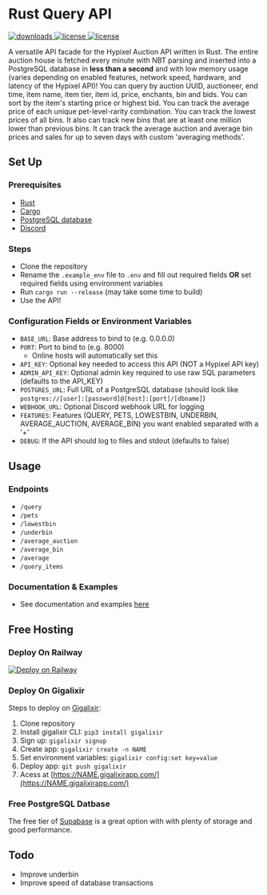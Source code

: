 # Rust Query API
<a href="https://github.com/kr45732/rust-query-api/releases" target="_blank">
  <img alt="downloads" src="https://img.shields.io/github/v/release/kr45732/rust-query-api?style=flat-square" />
</a>
<a href="https://github.com/kr45732/rust-query-api/blob/main/LICENSE" target="_blank">
  <img alt="license" src="https://img.shields.io/github/license/kr45732/rust-query-api?style=flat-square" />
</a>
<a href="https://dsc.gg/skyblock-plus" target="_blank">
  <img alt="license" src="https://img.shields.io/discord/796790757947867156?color=4166f5&label=discord&style=flat-square" />
</a> 

A versatile API facade for the Hypixel Auction API written in Rust. The entire auction house is fetched every minute with NBT parsing and inserted into a PostgreSQL database in **less than a second** and with low memory usage (varies depending on enabled features, network speed, hardware, and latency of the Hypixel API)! You can query by auction UUID, auctioneer, end time, item name, item tier, item id, price, enchants, bin and bids. You can sort by the item's starting price or highest bid. You can track the average price of each unique pet-level-rarity combination. You can track the lowest prices of all bins. It also can track new bins that are at least one million lower than previous bins. It can track the average auction and average bin prices and sales for up to seven days with custom 'averaging methods'.

## Set Up
### Prerequisites
- [Rust](https://www.rust-lang.org/tools/install)
- [Cargo](https://doc.rust-lang.org/cargo/getting-started/installation.html)
- [PostgreSQL database](https://www.postgresql.org/)
- [Discord](https://discord.com/)

### Steps
- Clone the repository
- Rename the `.example_env` file to `.env` and fill out required fields **OR** set required fields using environment variables
- Run `cargo run --release` (may take some time to build)
- Use the API!

### Configuration Fields or Environment Variables
- `BASE_URL`: Base address to bind to (e.g. 0.0.0.0)
- `PORT`: Port to bind to (e.g. 8000)
  - Online hosts will automatically set this
- `API_KEY`: Optional key needed to access this API (NOT a Hypixel API key)
- `ADMIN_API_KEY`: Optional admin key required to use raw SQL parameters (defaults to the API_KEY)
- `POSTGRES_URL`: Full URL of a PostgreSQL database (should look like `postgres://[user]:[password]@[host]:[port]/[dbname]`)
- `WEBHOOK_URL`: Optional Discord webhook URL for logging
- `FEATURES`: Features (QUERY, PETS, LOWESTBIN, UNDERBIN, AVERAGE_AUCTION, AVERAGE_BIN) you want enabled separated with a '+' 
- `DEBUG`: If the API should log to files and stdout (defaults to false)

## Usage
### Endpoints
- `/query`
- `/pets`
- `/lowestbin`
- `/underbin`
- `/average_auction`
- `/average_bin`
- `/average`
- `/query_items`

### Documentation & Examples
- See documentation and examples [here](https://github.com/kr45732/rust-query-api/blob/main/docs/docs.md)

## Free Hosting
### Deploy On Railway
[![Deploy on Railway](https://railway.app/button.svg)](https://railway.app/new/template?template=https://github.com/kr45732/rust-query-api&plugins=postgresql&envs=BASE_URL,API_KEY,ADMIN_API_KEY,POSTGRES_URL,WEBHOOK_URL,FEATURES&optionalEnvs=WEBHOOK_URL,ADMIN_API_KEY&BASE_URLDesc=The+base+URL+of+the+domain.+Do+not+modify+this&API_KEYDesc=Key+needed+to+access+this+API+(NOT+a+Hypixel+API+key)&ADMIN_API_KEYDesc=Admin+key+required+to+use+raw+SQL+parameters.+Will+default+to+the+API_KEY+if+not+provided&POSTGRES_URLDesc=Full+URL+of+a+PostgreSQL+database.+No+need+to+modify+this+unless+you+are+using+your+own+database+since+Railway+already+provides+this+for+you.&WEBHOOK_URLDesc=Discord+webhook+URL+for+logging&FEATURESDesc=The+features+(QUERY,+PETS,+LOWESTBIN,+UNDERBIN,+AVERAGE_AUCTION,+AVERAGE_BIN)+you+want+enabled+separated+with+commas&BASE_URLDefault=0.0.0.0&POSTGRES_URLDefault=$%7B%7BDATABASE_URL%7D%7D&FEATURESDefault=QUERY,LOWESTBIN,AVERAGE_AUCTION,AVERAGE_BIN&referralCode=WrEybV)

### Deploy On Gigalixir
Steps to deploy on [Gigalixir](https://gigalixir.com/):
1. Clone repository
2. Install gigalixir CLI: `pip3 install gigalixir`
3. Sign up: `gigalixir signup`
4. Create app: `gigalixir create -n NAME`
5. Set environment variables: `gigalixir config:set key=value`
6. Deploy app: `git push gigalixir`
7. Acess at [https://NAME.gigalixirapp.com/](https://NAME.gigalixirapp.com/)

### Free PostgreSQL Datbase
The free tier of [Supabase](https://supabase.com/) is a great option with with plenty of storage and good performance.

## Todo
- Improve underbin
- Improve speed of database transactions
